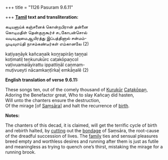 +++
title = "1126 Pasuram 9.6.11"

+++
**[Tamil](/definition/tamil#history "show Tamil definitions") text and transliteration:**

கடியனாய்க் கஞ்சனைக் கொன்றபிரான் தன்னை  
கொடிமதிள் தென்குருகூர்ச் சடகோபன்சொல்  
வடிவுஅமைஆயிரத்து இப்பத்தினால் சன்மம்-  
முடிவுஎய்தி நாசம்கண்டீர்கள் எம்கானலே (2)

kaṭiyaṉāyk kañcaṉaik koṉṟapirāṉ taṉṉai  
koṭimatiḷ teṉkurukūrc caṭakōpaṉcol  
vaṭivuamaiāyirattu ippattiṉāl caṉmam-  
muṭivueyti nācamkaṇṭīrkaḷ emkāṉalē (2)

**English translation of verse 9.6.11:**

These songs ten, out of the comely thousand of [Kurukūr](/definition/kurukur#vaishnavism "show Kurukūr definitions") [Caṭakōpaṉ](/definition/catakopan#vaishnavism "show Caṭakōpaṉ definitions"),  
Adoring the Benefactor great, Who to slay Kañcaṉ did hasten,  
Will unto the chanters ensure the destruction,  
Of the mirage [of [Saṃsāra](/definition/samsara#history "show Saṃsāra definitions")] and halt the recurrence of [birth](/definition/birth#history "show birth definitions").

**Notes:**

The chanters of this decad, it is claimed, will get the terrific cycle of birth and rebirth halted, by [cutting](/definition/cutting#history "show cutting definitions") out the [bondage](/definition/bondage#history "show bondage definitions") of Saṃsāra, the root-cause of the dreadful succession of lives. The [family](/definition/family#history "show family definitions") ties and sensual pleasures breed empty and worthless desires and running after them is just as futile and meaningless as trying to quench one’s thirst, mistaking the mirage for a running brook.


